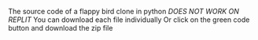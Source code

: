 The source code of a flappy bird clone in python 
*DOES NOT WORK ON REPLIT*
You can download each file individually
Or click on the green code button and download the zip file
